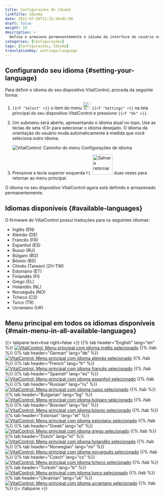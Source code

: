 ```yaml
---
title: Configurações de idioma
linkTitle: Idioma
date: 2023-07-28T13:25:28+02:00
draft: false
weight: 10
description: >
  Defina e armazene permanentemente o idioma da interface do usuário no seu dispositivo VitalControl.
categories: [Configurações]
tags: [Configurações, Idioma]
translationKey: settings/language
---
```

## Configurando seu idioma {#setting-your-language}

Para definir o idioma do seu dispositivo VitalControl, proceda da seguinte forma:

1. `{{<T "Select" >}}` o item do menu <img src="/icons/gear.svg" width="25" align="bottom" alt="Configurações" /> `{{<T "Settings" >}}` na tela principal do seu dispositivo VitalControl e pressione `{{<T "Ok" >}}`.

1. Um submenu será aberto, apresentando o idioma atual no topo. Use as teclas de seta ◁ ▷ para selecionar o idioma desejado. O idioma da orientação do usuário muda automaticamente à medida que você seleciona outro idioma.

   ![VitalControl: Caminho do menu Configurações de idioma](../images/select-lang.png "Configurando seu idioma")

1. Pressione a tecla superior esquerda `F1` &nbsp;<img src="/icons/footer/save_exit.svg" width="65" align="bottom" alt="Salvar e retornar" /> duas vezes para retornar ao menu principal.

O idioma no seu dispositivo VitalControl agora está definido e armazenado permanentemente.

## Idiomas disponíveis {#available-languages}

O firmware do VitalControl possui traduções para os seguintes idiomas:

- Inglês (EN)
- Alemão (DE)
- Francês (FR)
- Espanhol (ES)
- Russo (RU)
- Búlgaro (BG)
- Bósnio (BS)
- Chinês (Taiwan) (ZH-TW)
- Estoniano (ET)
- Finlandês (FI)
- Grego (EL)
- Holandês (NL)
- Norueguês (NO)
- Tcheco (CS)
- Turco (TR)
- Ucraniano (UK)

## Menu principal em todos os idiomas disponíveis {#main-menu-in-all-available-languages}

{{< tabpane text=true right=false >}}
  {{% tab header="English" lang="en" %}}
[![VitalControl: Menu principal com idioma inglês selecionado](/images/homescreen/english.png "Menu principal Inglês")](/en/demo/ "Demo app VitalControl (EN)")
  {{% /tab %}}
  {{% tab header="German" lang="de" %}}
[![VitalControl: Menu principal com idioma alemão selecionado](/images/homescreen/german.png "Menu principal Alemão")](/demo/ "Demo app VitalControl (DE)")
  {{% /tab %}}
  {{% tab header="French" lang="fr" %}}
[![VitalControl: Menu principal com idioma francês selecionado](/images/homescreen/french.png "Menu principal Francês")](/fr/demo/ "Demo app VitalControl (FR)")
  {{% /tab %}}
  {{% tab header="Spanish" lang="es" %}}
[![VitalControl: Menu principal com idioma espanhol selecionado](/images/homescreen/spanish.png "Menu principal Espanhol")](/es/demo/ "Demo app VitalControl (ES)")
  {{% /tab %}}
  {{% tab header="Russian" lang="ru" %}}
[![VitalControl: Menu principal com idioma russo selecionado](/images/homescreen/russian.png "Menu principal Russo")](/ru/demo/ "Demo app VitalControl (RU)")
  {{% /tab %}}
  {{% tab header="Bulgarian" lang="bg" %}}
[![VitalControl: Menu principal com idioma búlgaro selecionado](/images/homescreen/bulgarian.png "Menu principal Búlgaro")](/bg/demo/ "Demo app VitalControl (BG)")
  {{% /tab %}}
  {{% tab header="Bosnian" lang="bs" %}}
[![VitalControl: Menu principal com idioma bósnio selecionado](/images/homescreen/bosnian.png "Menu principal Bósnio")](/pt/demo/ "Demo app VitalControl (BS)")
  {{% /tab %}}
  {{% tab header="Estonian" lang="et" %}}
[![VitalControl: Menu principal com idioma estoniano selecionado](/images/homescreen/estonian.png "Menu principal Estoniano")](/et/demo/ "Demo app VitalControl (ET)")
  {{% /tab %}}
  {{% tab header="Greek" lang="el" %}}
[![VitalControl: Menu principal com idioma grego selecionado](/images/homescreen/greek.png "Menu principal Grego")](/el/demo/ "Demo app VitalControl (EL)")
  {{% /tab %}}
  {{% tab header="Dutch" lang="nl" %}}
[![VitalControl: Menu principal com idioma holandês selecionado](/images/homescreen/dutch.png "Menu principal Holandês")](/nl/demo/ "Demo app VitalControl (NL)")
  {{% /tab %}}
  {{% tab header="Norwegian" lang="no" %}}
[![VitalControl: Menu principal com idioma norueguês selecionado](/images/homescreen/norwegian.png "Menu principal Norueguês")](/no/demo/ "Demo app VitalControl (NO)")
  {{% /tab %}}
  {{% tab header="Czech" lang="cs" %}}
[![VitalControl: Menu principal com idioma tcheco selecionado](/images/homescreen/czech.png "Menu principal Tcheco")](/cs/demo/ "Demo app VitalControl (CS)")
  {{% /tab %}}
  {{% tab header="Turkish" lang="tr" %}}
[![VitalControl: Menu principal com idioma turco selecionado](/images/homescreen/turkish.png "Menu principal Turco")](/tr/demo/ "Demo app VitalControl (TR)")
  {{% /tab %}}
  {{% tab header="Ukrainian" lang="uk" %}}
[![VitalControl: Menu principal com idioma ucraniano selecionado](/images/homescreen/ukrainian.png "Menu principal Ucraniano")](/uk/demo/ "Demo app VitalControl (UK)")
  {{% /tab %}}
{{< /tabpane >}}


